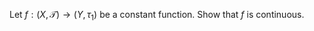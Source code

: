 Let $`f:(X,\mathcal{T}) \rightarrow (Y, \tau_1)`$ be a constant function. Show that $`f`$ is continuous.